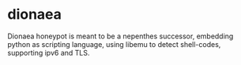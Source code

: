 # dionaea

Dionaea honeypot is meant to be a nepenthes successor, embedding python
as scripting language, using libemu to detect shell-codes, supporting
ipv6 and TLS.